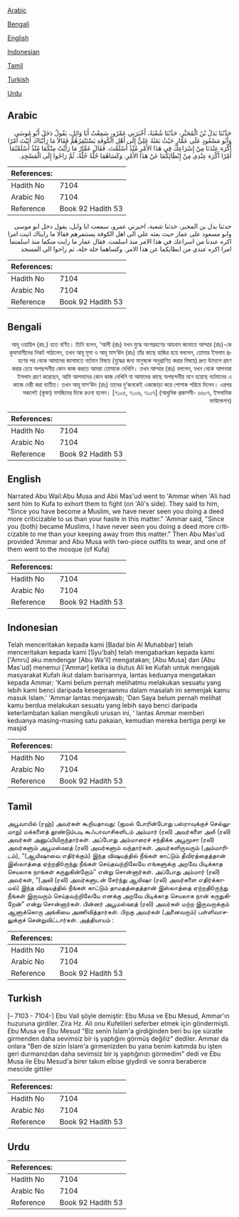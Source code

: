 [Arabic](#arabic)

[Bengali](#bengali)

[English](#english)

[Indonesian](#indonesian)

[Tamil](#tamil)

[Turkish](#turkish)

[Urdu](#urdu)

## Arabic


<div dir="rtl" lang="ar" style={{fontSize:'larger',backgroundColor:'#f8f9fa',padding:20}}>
حَدَّثَنَا بَدَلُ بْنُ الْمُحَبَّرِ، حَدَّثَنَا شُعْبَةُ، أَخْبَرَنِي عَمْرٌو، سَمِعْتُ أَبَا وَائِلٍ، يَقُولُ دَخَلَ أَبُو مُوسَى وَأَبُو مَسْعُودٍ عَلَى عَمَّارٍ حَيْثُ بَعَثَهُ عَلِيٌّ إِلَى أَهْلِ الْكُوفَةِ يَسْتَنْفِرُهُمْ فَقَالاَ مَا رَأَيْنَاكَ أَتَيْتَ أَمْرًا أَكْرَهَ عِنْدَنَا مِنْ إِسْرَاعِكَ فِي هَذَا الأَمْرِ مُنْذُ أَسْلَمْتَ‏.‏ فَقَالَ عَمَّارٌ مَا رَأَيْتُ مِنْكُمَا مُنْذُ أَسْلَمْتُمَا أَمْرًا أَكْرَهَ عِنْدِي مِنْ إِبْطَائِكُمَا عَنْ هَذَا الأَمْرِ‏.‏ وَكَسَاهُمَا حُلَّةً حُلَّةً، ثُمَّ رَاحُوا إِلَى الْمَسْجِدِ‏.‏
</div>
<div style={{backgroundColor:'#f8f9fa',padding:20, marginBottom: 10}}><table> <thead> <tr> <th>References:</th> <th></th> </tr> </thead> <tbody><tr><td>Hadith No</td><td>7104</td></tr><tr><td>Arabic No</td><td>7104</td></tr><tr><td>Reference</td><td>Book 92 Hadith 53</td></tr></tbody></table></div>


<div dir="rtl" lang="ar" style={{fontSize:'larger',backgroundColor:'#f8f9fa',padding:20}}>
حدثنا بدل بن المحبر، حدثنا شعبة، اخبرني عمرو، سمعت ابا وايل، يقول دخل ابو موسى وابو مسعود على عمار حيث بعثه علي الى اهل الكوفة يستنفرهم فقالا ما رايناك اتيت امرا اكره عندنا من اسراعك في هذا الامر منذ اسلمت. فقال عمار ما رايت منكما منذ اسلمتما امرا اكره عندي من ابطايكما عن هذا الامر. وكساهما حلة حلة، ثم راحوا الى المسجد
</div>
<div style={{backgroundColor:'#f8f9fa',padding:20, marginBottom: 10}}><table> <thead> <tr> <th>References:</th> <th></th> </tr> </thead> <tbody><tr><td>Hadith No</td><td>7104</td></tr><tr><td>Arabic No</td><td>7104</td></tr><tr><td>Reference</td><td>Book 92 Hadith 53</td></tr></tbody></table></div>

## Bengali


<div dir="rtl" lang="bn" style={{fontSize:'larger',backgroundColor:'#f8f9fa',padding:20}}>
আবূ ওয়ায়িল (রহ.) হতে বর্ণিত। তিনি বলেন, ‘আলী (রাঃ) যখন যুদ্ধে অংশগ্রহণের আহবান জানাতে আম্মার (রাঃ)-কে কূফাবাসীদের নিকট পাঠালেন, তখন আবূ মূসা ও আবূ মাস‘ঊদ (রাঃ) তাঁর কাছে হাজির হয়ে বললেন, তোমার ইসলাম গ্রহণের পর থেকে আমাদের জানামতে বর্তমান বিষয়ে (যুদ্ধের জন্য মানুষকে অনুপ্রাণিত করার বিষয়ে) দ্রুত উদ্যোগ গ্রহণ করার চেয়ে অপছন্দনীয় কোন কাজ করতে আমরা তোমাকে দেখিনি। তখন আম্মার (রাঃ) বললেন, যখন থেকে আপনারা ইসলাম গ্রহণ করেছেন, আমি আপনাদের কোন কাজ দেখিনি যা আমাদের কাছে অপছন্দনীয় মনে হয়েছে বর্তমানের এ কাজে দেরী করা ব্যতীত। তখন আবূ মাস‘ঊদ (রাঃ) তাদের দু’জনকেই একজোড়া করে পোশাক পরিয়ে দিলেন। এরপর সকলেই (কূফা) মসজিদের দিকে রওনা হলেন। [৭১০৫, ৭১০৬, ৭১০৭] (আধুনিক প্রকাশনী- ৬৬০৭, ইসলামিক ফাউন্ডেশন)
</div>
<div style={{backgroundColor:'#f8f9fa',padding:20, marginBottom: 10}}><table> <thead> <tr> <th>References:</th> <th></th> </tr> </thead> <tbody><tr><td>Hadith No</td><td>7104</td></tr><tr><td>Arabic No</td><td>7104</td></tr><tr><td>Reference</td><td>Book 92 Hadith 53</td></tr></tbody></table></div>

## English


<div dir="ltr" lang="en" style={{fontSize:'larger',backgroundColor:'#f8f9fa',padding:20}}>
Narrated Abu Wail:Abu Musa and Abii Mas'ud went to 'Ammar when 'Ali had sent him to Kufa to exhort them to fight (on 'Ali's side). They said to him, "Since you have become a Muslim, we have never seen you doing a deed more criticizable to us than your haste in this matter." 'Ammar said, "Since you (both) became Muslims, I have never seen you doing a deed more criticizable to me than your keeping away from this matter." Then Abu Mas'ud provided 'Ammar and Abu Musa with two-piece outfits to wear, and one of them went to the mosque (of Kufa)
</div>
<div style={{backgroundColor:'#f8f9fa',padding:20, marginBottom: 10}}><table> <thead> <tr> <th>References:</th> <th></th> </tr> </thead> <tbody><tr><td>Hadith No</td><td>7104</td></tr><tr><td>Arabic No</td><td>7104</td></tr><tr><td>Reference</td><td>Book 92 Hadith 53</td></tr></tbody></table></div>

## Indonesian


<div dir="ltr" lang="id" style={{fontSize:'larger',backgroundColor:'#f8f9fa',padding:20}}>
Telah menceritakan kepada kami [Badal bin Al Muhabbar] telah menceritakan kepada kami [Syu'bah] telah mengabarkan kepada kami ['Amru] aku mendengar [Abu Wa'il] mengatakan; [Abu Musa] dan [Abu Mas'ud] menemui ['Ammar] ketika ia diutus Ali ke Kufah untuk mengajak masyarakat Kufah ikut dalam barisannya, lantas keduanya mengatakan kepada Ammar; 'Kami belum pernah melihatmu melakukan sesuatu yang lebih kami benci daripada kesegeraanmu dalam masalah ini semenjak kamu masuk Islam.' 'Ammar lantas menjawab; 'Dan Saya belum pernah melihat kamu berdua melakukan sesuatu yang lebih saya benci daripada keterlambatan kalian mengikuti urusan ini, ' lantas Ammar memberi keduanya masing-masing satu pakaian, kemudian mereka bertiga pergi ke masjid
</div>
<div style={{backgroundColor:'#f8f9fa',padding:20, marginBottom: 10}}><table> <thead> <tr> <th>References:</th> <th></th> </tr> </thead> <tbody><tr><td>Hadith No</td><td>7104</td></tr><tr><td>Arabic No</td><td>7104</td></tr><tr><td>Reference</td><td>Book 92 Hadith 53</td></tr></tbody></table></div>

## Tamil


<div dir="ltr" lang="ta" style={{fontSize:'larger',backgroundColor:'#f8f9fa',padding:20}}>
அபூவாயில் (ரஹ்) அவர்கள் கூறியதாவது: (ஜமல் போரின்போது பஸ்ராவுக்குச் செல்லுமாறு) மக்களைத் தூண்டும்படி கூஃபாவாசிகளிடம் அம்மார் (ரலி) அவர்களை அலீ (ரலி) அவர்கள் அனுப்பியிருந்தார்கள். அப்போது அம்மாரைச் சந்திக்க அபூமூசா (ரலி) அவர்களும் அபூமஸ்ஊத் (ரலி) அவர்களும் வந்தார்கள். அவர்களிருவரும் (அம்மாரிடம்), “(ஆயிஷாவை எதிர்க்கும்) இந்த விஷயத்தில் நீங்கள் காட்டும் தீவிரத்தைத்தான் இஸ்லாத்தை ஏற்றதிóருந்து நீங்கள் செய்தவற்றிலேயே எங்களுக்கு அறவே பிடிக்காத செயலாக நாங்கள் கருதுகின்றோம்” என்று சொன்னார்கள். அப்போது அம்மார் (ரலி) அவர்கள், “(அலி (ரலி) அவர்களுடன் சேர்ந்து ஆயிஷா (ரலி) அவர்களை எதிர்க்காமல்) இந்த விஷயத்தில் நீங்கள் காட்டும் தாமதத்தைத்தான் இஸ்லாத்தை ஏற்றதிóருந்து நீங்கள் இருவரும் செய்தவற்றிலேயே எனக்கு அறவே பிடிக்காத செயலாக நான் கருதுகிறேன்” என்று சொன்னார்கள். பின்னர் அபூமஸ்ஊத் (ரலி) அவர்கள் மற்ற இருவருக்கும் ஆளுக்கொரு அங்கியை அணிவித்தார்கள். பிறகு அவர்கள் (அனைவரும்) பள்ளிவாசலுக்குச் சென்றுவிட்டார்கள். அத்தியாயம் :
</div>
<div style={{backgroundColor:'#f8f9fa',padding:20, marginBottom: 10}}><table> <thead> <tr> <th>References:</th> <th></th> </tr> </thead> <tbody><tr><td>Hadith No</td><td>7104</td></tr><tr><td>Arabic No</td><td>7104</td></tr><tr><td>Reference</td><td>Book 92 Hadith 53</td></tr></tbody></table></div>

## Turkish


<div dir="ltr" lang="tr" style={{fontSize:'larger',backgroundColor:'#f8f9fa',padding:20}}>
[– 7103 - 7104-] Ebu Vail şöyle demiştir: Ebu Musa ve Ebu Mesud, Ammar'ın huzuruna girdiler. Zira Hz. Ali onu Kufelileri seferber etmek için göndermişti. Ebu Musa ve Ebu Mesud "Biz senin İslam'a girdiğinden beri bu işe süratle girmenden daha sevimsiz bir iş yaptığını görmüş değiliz" dediler. Ammar da onlara "Ben de sizin İslam'a girmenizden bu yana benim katımda bu işten geri durmanızdan daha sevimsiz bir iş yaptığınızı görmedim" dedi ve Ebu Musa ile Ebu Mesud'a birer takım elbise giydirdi ve sonra beraberce mescide gittiler
</div>
<div style={{backgroundColor:'#f8f9fa',padding:20, marginBottom: 10}}><table> <thead> <tr> <th>References:</th> <th></th> </tr> </thead> <tbody><tr><td>Hadith No</td><td>7104</td></tr><tr><td>Arabic No</td><td>7104</td></tr><tr><td>Reference</td><td>Book 92 Hadith 53</td></tr></tbody></table></div>

## Urdu


<div dir="rtl" lang="ur" style={{fontSize:'larger',backgroundColor:'#f8f9fa',padding:20}}>

</div>
<div style={{backgroundColor:'#f8f9fa',padding:20, marginBottom: 10}}><table> <thead> <tr> <th>References:</th> <th></th> </tr> </thead> <tbody><tr><td>Hadith No</td><td>7104</td></tr><tr><td>Arabic No</td><td>7104</td></tr><tr><td>Reference</td><td>Book 92 Hadith 53</td></tr></tbody></table></div>